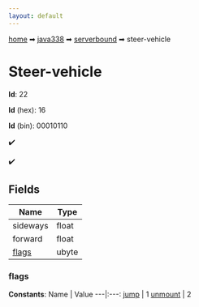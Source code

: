 ```yaml
---
layout: default
---
```


[home](/) ➡ [java338](/protocol/java338) ➡ [serverbound](/protocol/java338/serverbound) ➡ steer-vehicle

# Steer-vehicle

**Id**: 22

**Id** (hex): 16

**Id** (bin): 00010110

✔️

✔️

## Fields

Name | Type
---|---
sideways | float
forward | float
[flags](#flags) | ubyte

### flags

**Constants**:
Name | Value
---|:---:
[jump](flags_jump) | 1
[unmount](flags_unmount) | 2

